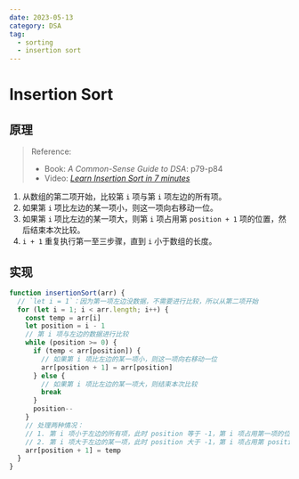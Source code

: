```yaml
---
date: 2023-05-13
category: DSA
tag:
  - sorting
  - insertion sort
---
```


# Insertion Sort

## 原理

> Reference:
> - Book: _A Common-Sense Guide to DSA_: p79-p84
> - Video: [_Learn Insertion Sort in 7 minutes_](https://youtu.be/8mJ-OhcfpYg)

1. 从数组的第二项开始，比较第 `i` 项与第 `i` 项左边的所有项。
2. 如果第 `i` 项比左边的某一项小，则这一项向右移动一位。
3. 如果第 `i` 项比左边的某一项大，则第 `i` 项占用第 `position + 1` 项的位置，然后结束本次比较。
4. `i + 1` 重复执行第一至三步骤，直到 `i` 小于数组的长度。

## 实现

```js
function insertionSort(arr) {
  // `let i = 1`：因为第一项左边没数据，不需要进行比较，所以从第二项开始
  for (let i = 1; i < arr.length; i++) {
    const temp = arr[i]
    let position = i - 1
    // 第 i 项与左边的数据进行比较
    while (position >= 0) {
      if (temp < arr[position]) {
        // 如果第 i 项比左边的某一项小，则这一项向右移动一位
        arr[position + 1] = arr[position]
      } else {
        // 如果第 i 项比左边的某一项大，则结束本次比较
        break
      }
      position--
    }
    // 处理两种情况：
    // 1. 第 i 项小于左边的所有项，此时 position 等于 -1，第 i 项占用第一项的位置
    // 2. 第 i 项大于左边的某一项，此时 position 大于 -1，第 i 项占用第 position + 1 项的位置
    arr[position + 1] = temp
  }
}
```
